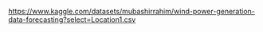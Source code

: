 https://www.kaggle.com/datasets/mubashirrahim/wind-power-generation-data-forecasting?select=Location1.csv
